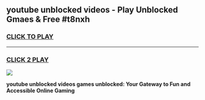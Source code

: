 
## youtube unblocked videos - Play Unblocked Gmaes & Free #t8nxh
<h3>
<a href="https://news.freeplayer.one?title=youtube_unblocked_videos&ref=24F">CLICK TO PLAY</a></h3>
<hr>

<h3>
<a href="https://news.freeplayer.one?title=youtube_unblocked_videos&ref=24F">CLICK 2 PLAY</a>
  
</h3>

<a href="https://news.freeplayer.one?title=youtube_unblocked_videos&ref=24F/"><img src="https://clearcache.store/games.png"></a>


**youtube unblocked videos games unblocked: Your Gateway to Fun and Accessible Online Gaming**
